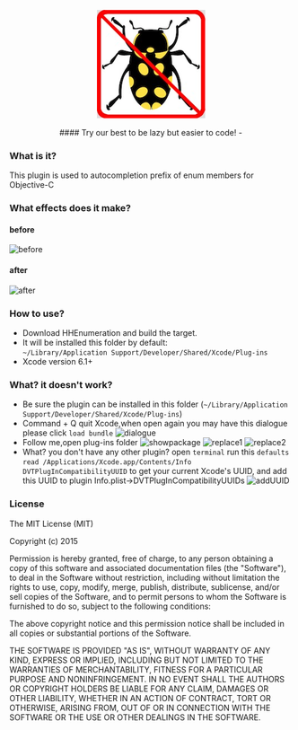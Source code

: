 <p align="center" >
<img src="bugEnding.png" title="bugEnding Organization logo" float=left>
</p>
<p align="center" >
#### Try our best to be lazy but easier to code!
-
</p>

### What is it?
This plugin is used to autocompletion prefix of enum members for Objective-C


### What effects does it make?
#### before
![before](https://raw.githubusercontent.com/bugEnding/HHEnumeration-xcode/master/before.gif)
#### after
![after](https://raw.githubusercontent.com/bugEnding/HHEnumeration-xcode/master/after.gif)

### How to use?
- Download HHEnumeration and build the target.
- It will be installed this folder  by default:          
`~/Library/Application Support/Developer/Shared/Xcode/Plug-ins`
- Xcode version 6.1+

### What? it doesn't work?
- Be sure the plugin can be installed in this folder
  (`~/Library/Application Support/Developer/Shared/Xcode/Plug-ins`)
- Command + Q quit Xcode,when open again you may have this dialogue please click `load bundle`
   ![dialogue](https://raw.githubusercontent.com/bugEnding/HHEnumeration-xcode/master/img/loadbundle.jpeg)
- Follow me,open plug-ins folder
   ![showpackage](https://raw.githubusercontent.com/bugEnding/HHEnumeration-xcode/master/img/showpackage.png)
   ![replace1](https://raw.githubusercontent.com/bugEnding/HHEnumeration-xcode/master/img/replace1.png)
   ![replace2](https://raw.githubusercontent.com/bugEnding/HHEnumeration-xcode/master/img/replace2.png)
- What? you don't have any other plugin?
   open `terminal` run this `defaults read /Applications/Xcode.app/Contents/Info DVTPlugInCompatibilityUUID`
to get your current Xcode's UUID, and add this UUID to plugin  Info.plist->DVTPlugInCompatibilityUUIDs 
   ![addUUID](https://raw.githubusercontent.com/bugEnding/HHEnumeration-xcode/master/img/addUUID.png)
    


### License
The MIT License (MIT)

Copyright (c) 2015 

Permission is hereby granted, free of charge, to any person obtaining a copy
of this software and associated documentation files (the "Software"), to deal
in the Software without restriction, including without limitation the rights
to use, copy, modify, merge, publish, distribute, sublicense, and/or sell
copies of the Software, and to permit persons to whom the Software is
furnished to do so, subject to the following conditions:

The above copyright notice and this permission notice shall be included in all
copies or substantial portions of the Software.

THE SOFTWARE IS PROVIDED "AS IS", WITHOUT WARRANTY OF ANY KIND, EXPRESS OR
IMPLIED, INCLUDING BUT NOT LIMITED TO THE WARRANTIES OF MERCHANTABILITY,
FITNESS FOR A PARTICULAR PURPOSE AND NONINFRINGEMENT. IN NO EVENT SHALL THE
AUTHORS OR COPYRIGHT HOLDERS BE LIABLE FOR ANY CLAIM, DAMAGES OR OTHER
LIABILITY, WHETHER IN AN ACTION OF CONTRACT, TORT OR OTHERWISE, ARISING FROM,
OUT OF OR IN CONNECTION WITH THE SOFTWARE OR THE USE OR OTHER DEALINGS IN THE
SOFTWARE.